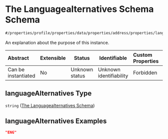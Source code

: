 # The Languagealternatives Schema Schema

```txt
#/properties/profile/properties/data/properties/address/properties/languageAlternatives#/properties/profile/properties/data/properties/address/properties/languageAlternatives
```

An explanation about the purpose of this instance.


| Abstract            | Extensible | Status         | Identifiable            | Custom Properties | Additional Properties | Access Restrictions | Defined In                                                                                       |
| :------------------ | ---------- | -------------- | ----------------------- | :---------------- | --------------------- | ------------------- | ------------------------------------------------------------------------------------------------ |
| Can be instantiated | No         | Unknown status | Unknown identifiability | Forbidden         | Allowed               | none                | [policy_transaction.schema.json\*](../out/policy_transaction.schema.json "open original schema") |

## languageAlternatives Type

`string` ([The Languagealternatives Schema](policy_transaction-properties-the-profile-schema-properties-the-data-schema-properties-the-address-schema-properties-the-languagealternatives-schema.md))

## languageAlternatives Examples

```json
"ENG"
```
